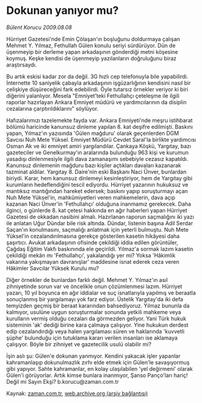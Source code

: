 # Dokunan yanıyor mu?

*Bülent Korucu 2009.08.08*

<tr><td class="metin" colspan="2" style="padding-top: 20px; padding-left: 5px; padding-right: 10px;">Hürriyet Gazetesi'nde Emin Çölaşan'ın boşluğunu doldurmaya çalışan Mehmet Y. Yılmaz, Fethullah Gülen konulu seriyi sürdürüyor. Dün de üşenmeyip bir derleme yapan arkadaşının gönderdiği metni köşesine koymuş. Keşke kendisi de üşenmeyip yazılanların doğruluğunu biraz araştırsaydı.</td></tr><tr><td class="metin" colspan="2" style="padding-top: 20px; padding-left: 5px; padding-right: 10px;"><p> Bu artık eskisi kadar zor da değil. 3G hızlı cep telefonuyla bile yapabilirdi. İnternette 10 saniyelik çabayla arkadaşının işgüzarlığının kendisini nasıl bir çelişkiye düşüreceğini fark edebilirdi. Öyle tutarsız örnekler veriyor ki biri diğerini yalanlıyor. Mesela "Emniyet'teki Fethullahçı çeteleşme ile ilgili raporlar hazırlayan Ankara Emniyet müdürü ve yardımcılarının da disiplin cezalarına çarptırıldıklarını" söylüyor.
<p> Hafızalarımızı tazelemekte fayda var. Ankara Emniyeti'nde meşru istihbarat bölümü haricinde kanunsuz dinleme yapılan 8. kat deşifre edilmişti. Baskını yapan, Yılmaz'ın yazısında 'Gülen mağduru' olarak geçenlerden DGM Savcısı Nuh Mete Yüksel. Emniyet Müdürü Cevdet Saral'la birlikte yardımcısı Osman Ak ve iki emniyet amiri yargılandılar. Çankaya Köşkü, Yargıtay, bazı gazeteciler ve Genelkurmay'ın aralarında bulunduğu 963 kişi ve kurumun yasadışı dinlenmesiyle ilgili dava zamanaşımı sebebiyle cezasız kapatıldı. Kanunsuz dinlemenin mağduru bazı kişiler açtıkları davaları kazanarak tazminat aldılar. Yargıtay 8. Daire'nin eski Başkanı Naci Ünver, bunlardan biriydi. Karar, hem kanunsuz dinlemeyi kesinleştiriyor, hem de Yargıtay gibi kurumların hedeflendiğini tescil ediyordu. Hürriyet yazarının hukuksuz ve mantıksız mantığından hareket edersek; baskını yapıp soruşturmayı açan Nuh Mete Yüksel'in, mahkûmiyetleri veren mahkemelerin, dava açıp kazanan Naci Ünver'in 'Fethullahçı' olduğuna inanmamız gerekecek. Daha ilginci, o günlerde 8. kat çetesi hakkında en ağır haberleri yapan Hürriyet Gazetesi de okkadan nasibini almalı. Hazırlanan raporun saçmalığını iki yazı ile anlatan Uğur Dündar bile risk altında. Dündar, listenin başına Adil Serdar Saçan'ın konulmasını, saçmalığı anlatmak için yeterli bulmuştu. Nuh Mete Yüksel'in cezalandırılmasına gerekçe gösterilen kasetin hikâyesi daha şaşırtıcı. Avukat arkadaşının ofisinde çekildiği iddia edilen görüntüler, Çağdaş Eğitim Vakfı baskınında ele geçirildi. Yılmaz'a sormak lazım kasetin çekildiği mekân mı 'Fethullahçı', yakalandığı yer mi? Yoksa 'Hâkimlik vakarına yakışmayan davranışlar' maddesine isnat ederek ceza veren Hâkimler Savcılar Yüksek Kurulu mu?
<p>Diğer örnekler de bunlardan farklı değil. Mehmet Y. Yılmaz'ın asıl zihniyetinde sorun var ve öncelikle onun çözümlenmesi lazım. Hürriyet yazarı, 10 yıl boyunca en ağır iddialar ve suç isnatlarıyla yapılmış ve beraatla sonuçlanmış bir yargılamayı yok farz ediyor. Üstelik Yargıtay'da iki defa temyizden geçmiş bir beraat kararından bahsediyoruz. Yılmaz bununla da kalmıyor, usulüne uygun soruşturmalar sonunda yetkili mahkeme veya kurulların vermiş olduğu cezaları da görmezden geliyor. Yani Türk hukuk sisteminin 'ak' dediği birine kara çalmaya çalışıyor. Yine hukukun derdest edip cezalandırdığı veya halen yargılaması süren ve haklarında 'kuvvetli şüphe' bulunduğu için tutuklama kararı verilen insanları ise aklamaya çalışıyor. Böyle bir zihniyet ve gazetecilik usulü olabilir mi?
<p>İşin aslı şu: Gülen'e dokunan yanmıyor. Kendini yakacak işler yapanlar kahramanlaşıp dokunulmazlık zırhı elde etmek için Gülen'le savaşıyormuş gibi yapıyor. Sahte kahramanlar, en kolay ulaşılabilen 'yel değirmeni' olarak Gülen'i görüyorlar. Artık kimse bunlara inanmıyor, Şanso Panço'ları hariç! Değil mi Sayın Ekşi? b.korucu@zaman.com.tr<br/></p></p></p></p></td></tr>

Kaynak: [zaman.com.tr](http://zaman.com.tr/yazar.do?yazino=878177), [web.archive.org (arşiv bağlantısı)](http://web.archive.org/web/20090811133829/http://www.zaman.com.tr:80/yazar.do?yazino=878177)
